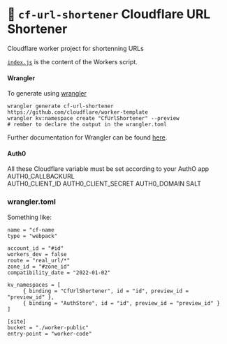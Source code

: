 # 👷 `cf-url-shortener` Cloudflare URL Shortener

Cloudflare worker project for shortenning URLs

[`index.js`](https://github.com/cloudflare/worker-template/blob/master/index.js) is the content of the Workers script.

#### Wrangler

To generate using [wrangler](https://github.com/cloudflare/wrangler)

```
wrangler generate cf-url-shortener https://github.com/cloudflare/worker-template
wrangler kv:namespace create "CfUrlShortener" --preview
# rember to declare the output in the wrangler.toml
```

Further documentation for Wrangler can be found [here](https://developers.cloudflare.com/workers/tooling/wrangler).

#### Auth0
All these Cloudflare variable must be set according to your AuthO app
AUTH0_CALLBACKURL	
AUTH0_CLIENT_ID	
AUTH0_CLIENT_SECRET	
AUTH0_DOMAIN
SALT

### wrangler.toml
Something like:
```
name = "cf-name
type = "webpack"

account_id = "#id"
workers_dev = false
route = "real_url/*"
zone_id = "#zone_id"
compatibility_date = "2022-01-02"

kv_namespaces = [ 
	 { binding = "CfUrlShortener", id = "id", preview_id = "preview_id" },
     { binding = "AuthStore", id = "id", preview_id = "preview_id" }
]

[site]
bucket = "./worker-public"
entry-point = "worker-code"
```

